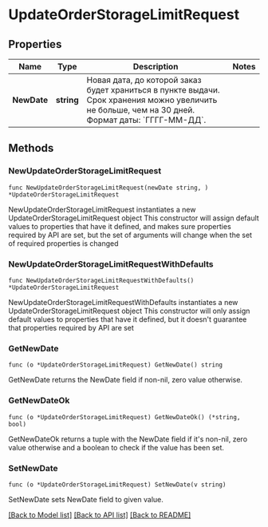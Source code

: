 # UpdateOrderStorageLimitRequest

## Properties

Name | Type | Description | Notes
------------ | ------------- | ------------- | -------------
**NewDate** | **string** | Новая дата, до которой заказ будет храниться в пункте выдачи.  Срок хранения можно увеличить не больше, чем на 30 дней.  Формат даты: &#x60;ГГГГ-ММ-ДД&#x60;.  | 

## Methods

### NewUpdateOrderStorageLimitRequest

`func NewUpdateOrderStorageLimitRequest(newDate string, ) *UpdateOrderStorageLimitRequest`

NewUpdateOrderStorageLimitRequest instantiates a new UpdateOrderStorageLimitRequest object
This constructor will assign default values to properties that have it defined,
and makes sure properties required by API are set, but the set of arguments
will change when the set of required properties is changed

### NewUpdateOrderStorageLimitRequestWithDefaults

`func NewUpdateOrderStorageLimitRequestWithDefaults() *UpdateOrderStorageLimitRequest`

NewUpdateOrderStorageLimitRequestWithDefaults instantiates a new UpdateOrderStorageLimitRequest object
This constructor will only assign default values to properties that have it defined,
but it doesn't guarantee that properties required by API are set

### GetNewDate

`func (o *UpdateOrderStorageLimitRequest) GetNewDate() string`

GetNewDate returns the NewDate field if non-nil, zero value otherwise.

### GetNewDateOk

`func (o *UpdateOrderStorageLimitRequest) GetNewDateOk() (*string, bool)`

GetNewDateOk returns a tuple with the NewDate field if it's non-nil, zero value otherwise
and a boolean to check if the value has been set.

### SetNewDate

`func (o *UpdateOrderStorageLimitRequest) SetNewDate(v string)`

SetNewDate sets NewDate field to given value.



[[Back to Model list]](../README.md#documentation-for-models) [[Back to API list]](../README.md#documentation-for-api-endpoints) [[Back to README]](../README.md)


